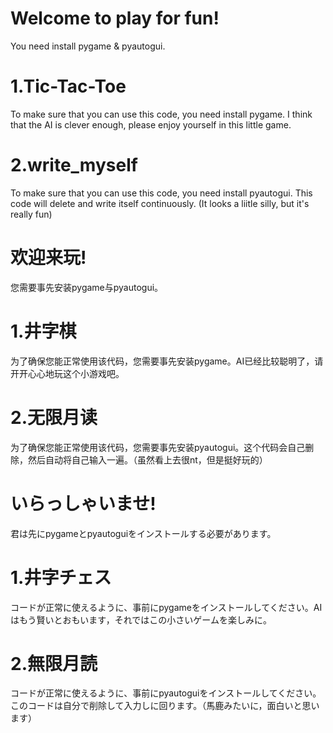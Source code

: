 # Welcome to play for fun! 
You need install pygame & pyautogui.
# 1.Tic-Tac-Toe
To make sure that you can use this code, you need install pygame. I think that the AI is clever enough, please enjoy yourself in this little game.
# 2.write_myself
To make sure that you can use this code, you need install pyautogui. This code will delete and write itself continuously. (It looks a liitle silly, but it's really fun)
<br>  
# 欢迎来玩! 
您需要事先安装pygame与pyautogui。
# 1.井字棋
为了确保您能正常使用该代码，您需要事先安装pygame。AI已经比较聪明了，请开开心心地玩这个小游戏吧。
# 2.无限月读
为了确保您能正常使用该代码，您需要事先安装pyautogui。这个代码会自己删除，然后自动将自己输入一遍。（虽然看上去很nt，但是挺好玩的）
<br>  
# いらっしゃいませ! 
君は先にpygameとpyautoguiをインストールする必要があります。
# 1.井字チェス
コードが正常に使えるように、事前にpygameをインストールしてください。AIはもう賢いとおもいます，それではこの小さいゲームを楽しみに。
# 2.無限月読
コードが正常に使えるように、事前にpyautoguiをインストールしてください。このコードは自分で削除して入力しに回ります。（馬鹿みたいに，面白いと思います）  
